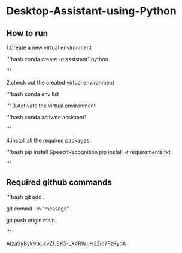 # Desktop-Assistant-using-Python

## How to run

1.Create a new virtual environment

'''bash
conda create -n assistant1 python

'''

2.check out the created virtual environment

'''bash
conda env list

'''
3.Activate the virtual environment

'''bash
conda activate assistant1

'''

4.install all the  required packages

'''bash
pip install SpeechRecognition
pip install -r requirements.txt

'''


## Required github commands

'''bash
 git add .

 git commit -m "message"

  git push origin main

  '''

  AIzaSyByk9tkJxvZUEK5-_X4RWuH2Zid7FzRyoA